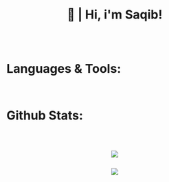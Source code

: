 <h1 align="center">👋 | Hi, i'm Saqib!</h1>
<br><br>

<h1 align-"center"> Languages & Tools:</h1>
<br>


<h1 align-"center"> Github Stats:</h1>
<br>

<h2 align="center">
  <a href="https://github.com/k3lux">
      <img align="center" src="https://github-readme-stats.vercel.app/api/?username=k3lux&show_icons=true&theme=onedark">
  </a>
  <br>
  <br>
  <a href="https://github.com/k3lux">
     <img align="center" src="https://github-readme-stats.vercel.app/api/top-langs/?username=k3lux&layout=compact&theme=onedark"> 
  </a> 
  <br>
  <br>

</h2>
